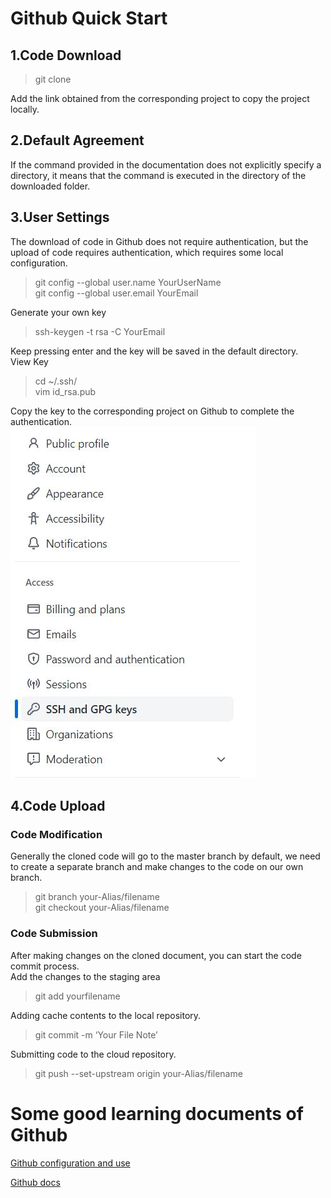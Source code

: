 # Github Quick Start
## 1.Code Download  
> git clone  

Add the link obtained from the corresponding project to copy the project locally.
## 2.Default Agreement  
If the command provided in the documentation does not explicitly specify a directory, it means that the command is executed in the directory of the downloaded folder.  
## 3.User Settings  
The download of code in Github does not require authentication, but the upload of code requires authentication, which requires some local configuration.    
> git config --global user.name YourUserName  
> git config --global user.email YourEmail  

Generate your own key  
>ssh-keygen -t rsa -C YourEmail  

Keep pressing enter and the key will be saved in the default directory.    
View Key    
> cd ~/.ssh/  
> vim id_rsa.pub  

Copy the key to the corresponding project on Github to complete the authentication.  
![](https://github.com/wangyf2001/Azure-picture/blob/main/Github1.jpg)


## 4.Code Upload
### Code Modification
Generally the cloned code will go to the master branch by default, we need to create a separate branch and make changes to the code on our own branch.  
> git branch your-Alias/filename  
> git checkout your-Alias/filename  

### Code Submission
After making changes on the cloned document, you can start the code commit process.  
Add the changes to the staging area  
> git add yourfilename  

Adding cache contents to the local repository.  
> git commit -m ‘Your File Note’  

Submitting code to the cloud repository.  
> git push --set-upstream origin your-Alias/filename

# Some good learning documents of Github
[Github configuration and use](http://t.zoukankan.com/jiaxblog-p-9574441.html"github配置及使用")  

[Github docs](https://docs.github.com/cn"github官方文档")
